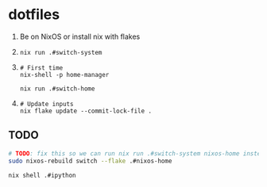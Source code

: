 # dotfiles

1. Be on NixOS or install nix with flakes

2. ```
   nix run .#switch-system
   ```

3. ```
   # First time
   nix-shell -p home-manager

   nix run .#switch-home
   ```

4. ```
   # Update inputs
   nix flake update --commit-lock-file .
   ```

## TODO

```bash
# TODO: fix this so we can run nix run .#switch-system nixos-home instead.
sudo nixos-rebuild switch --flake .#nixos-home

nix shell .#ipython
```
